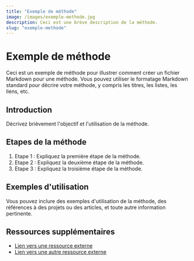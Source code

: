 ```yaml
---
title: "Exemple de méthode"
image: /images/exemple-methode.jpg
description: Ceci est une brève description de la méthode.
slug: "exemple-methode"
---
```


# Exemple de méthode

Ceci est un exemple de méthode pour illustrer comment créer un fichier Markdown pour une méthode. Vous pouvez utiliser le formatage Markdown standard pour décrire votre méthode, y compris les titres, les listes, les liens, etc.

## Introduction

Décrivez brièvement l'objectif et l'utilisation de la méthode.

## Etapes de la méthode

1. Etape 1 : Expliquez la première étape de la méthode.
2. Etape 2 : Expliquez la deuxième étape de la méthode.
3. Etape 3 : Expliquez la troisième étape de la méthode.

## Exemples d'utilisation

Vous pouvez inclure des exemples d'utilisation de la méthode, des références à des projets ou des articles, et toute autre information pertinente.

## Ressources supplémentaires

- [Lien vers une ressource externe](https://example.com)
- [Lien vers une autre ressource externe](https://example.org)
